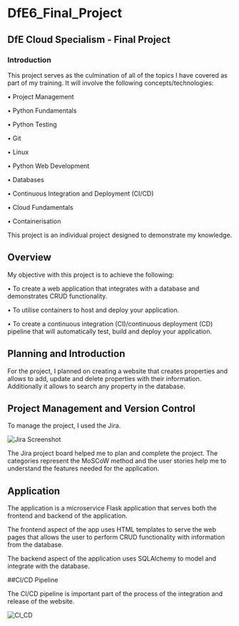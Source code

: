 # DfE6_Final_Project

## DfE Cloud Specialism - Final Project
### Introduction

This project serves as the culmination of all of the topics I have covered as part of my training. It will involve the following concepts/technologies:

•	Project Management

•	Python Fundamentals

•	Python Testing

•	Git

•	Linux

•	Python Web Development

•	Databases

•	Continuous Integration and Deployment (CI/CD)

•	Cloud Fundamentals

•	Containerisation

This project is an individual project designed to demonstrate my knowledge.

## Overview

My objective with this project is to achieve the following:

•	To create a web application that integrates with a database and demonstrates CRUD functionality.

•	To utilise containers to host and deploy your application.

•	To create a continuous integration (CI)/continuous deployment (CD) pipeline that will automatically test, build and deploy your application.

## Planning and Introduction

For the project, I planned on creating  a website that creates properties and allows to add,  update and delete properties with their information. Additionally it allows to search any property in the database.

## Project Management and Version Control

To manage the project, I used the Jira.

![Jira Screenshot](https://user-images.githubusercontent.com/43039925/147856876-ee9bb753-0263-4c3d-b3cb-6e278531ed4f.png)

The Jira project board helped me to plan and  complete the project. The categories represent the MoSCoW method and the user stories help me to understand the features needed for the application.

## Application

The application is a microservice Flask application that serves both the frontend and backend of the application.

The frontend aspect of the app uses HTML templates to serve the web pages that allows the user to perform CRUD functionality with information from the database.

The backend aspect of the application uses SQLAlchemy to model and integrate with the database.

##CI/CD Pipeline

The CI/CD pipeline is important part of the process of the integration and release of the website.

![CI_CD](https://user-images.githubusercontent.com/43039925/147859099-34e70702-eb7a-41f1-a947-45b8034e4c1c.png)
